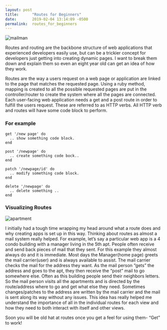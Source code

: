 ```yaml
---
layout: post
title:      "Routes for Beginners"
date:       2019-02-04 13:14:09 -0500
permalink:  routes_for_beginners
---
```


![mailman]( https://encrypted-tbn0.gstatic.com/images?q=tbn:ANd9GcSNAw9UIp2myUR0hNNnrSLJr1sfaUWaIoZ8V8Nzvp2gJQIZaMis )

	
Routes and routing are the backbone structure of web applications that experienced developers easily use, but can be a trickier concept for developers just getting into creating dynamic pages. I want to break them down and explain them so even an eight year old can get an idea of how they work. 
		
Routes are the way a users request on a web page or application are linked to the page that matches the requested page. Using a ruby method, mapping is created to all the possible requested pages are put in the controller/router to create the system where all the pages are connected. Each user-facing web application needs a get and a post route in order to fulfill the users request. These are referred to as HTTP verbs. All HTTP verb and routes will have some code block to perform. 
		
### For example

```
get '/new page' do
  .. show something code block.
end

post '/newpage' do
  .. create something code bock..
end

patch '/newpage/id' do
  .. modify something code block.
end

delete '/newpage' do
  .. delete something ..
end
```
	
### Visualizing Routes

![apartment](https://sep.yimg.com/ty/cdn/yhst-14044557065217/af4Cinstall1.jpg?t=1548518012&)

I initially had a tough time wrapping my head around what a route does and why creating apps is set up in this way. Thinking about routes as almost a mail system really helped. For example, let’s say a particular web app is a 4 condo building with a manager living in the 5th apt. People often receive and send back pieces of mail that they sent. For this example they almost always do and it is immediate. Most days the Manager(home page) greets the mail carrier(user) and is always available to assist. The mail carrier checks the mail for the address they want. As the mail person “gets” the address and goes to the apt, they then receive the “post” mail to go somewhere else. Often as this building people send their neighbors letters. So the mail person visits all the apartments and is directed by the route/address  where to go and get what else they need.  Sometimes changes/patches to the address are written by the mail carrier and the mail is sent along its way without any issues. This idea has really helped me understand the importance of all in the individual routes for each view and how they need to both interact with itself and other views.  
	
Soon you will be old hat at routes once you get a feel for using them- “Get” to work!


		

